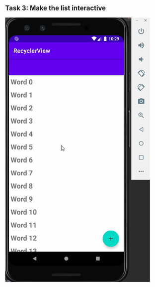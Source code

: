 ## Task 3: Make the list interactive
!['Completed Task 3: Make the list interactive'](./completed_task_3.gif)
